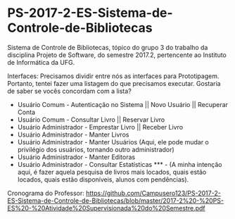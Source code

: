 # PS-2017-2-ES-Sistema-de-Controle-de-Bibliotecas
Sistema de Controle de Bibliotecas, tópico do grupo 3 do trabalho da disciplina Projeto de Software, do semestre 2017.2, pertencente ao Instituto de Informática da UFG.

Interfaces:
Precisamos dividir entre nós as interfaces para Prototipagem. Portanto, tentei fazer uma listagem do que precisamos executar. Gostaria de saber se vocês concordam com a lista?

- Usuário Comum - Autenticação no Sistema || Novo Usuário || Recuperar Conta
- Usuário Comum - Consultar Livro || Reservar Livro
- Usuário Administrador - Emprestar Livro || Receber Livro
- Usuário Administrador - Manter Livros
- Usuário Administrador - Manter Usuários (Aqui, ele pode mudar o privilégio dos usuários, tornando outro administrador)
- Usuário Administrador - Manter Editoras
- Usuário Administrador - Consultar Estatísticas *** - (A minha intenção aqui, é fazer aquela pesquisa de livros mais locados, quais estão locados, quais estão disponíveis, alunos com pendências).

Cronograma do Professor:
https://github.com/Campusero123/PS-2017-2-ES-Sistema-de-Controle-de-Bibliotecas/blob/master/2017-2%20-%20PS-ES%20-%20Atividade%20Supervisionada%20do%20Semestre.pdf
